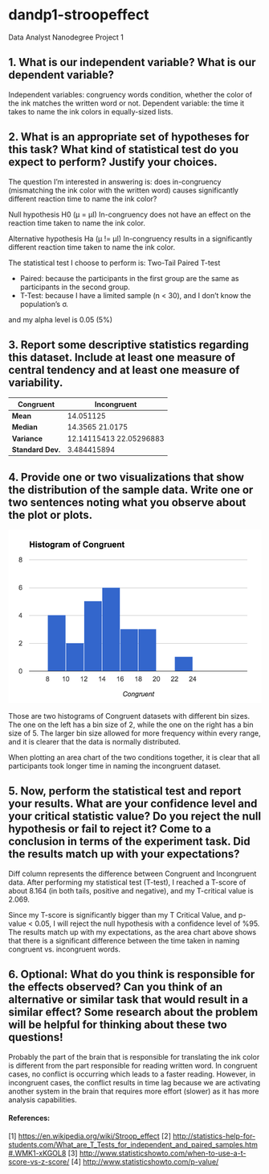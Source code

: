 # dandp1-stroopeffect
Data Analyst Nanodegree Project 1

## 1. What is our independent variable? What is our dependent variable?
Independent variables: congruency words condition, whether the color of the ink matches the written word or not. 
Dependent variable: the time it takes to name the ink colors in equally-sized lists.

## 2. What is an appropriate set of hypotheses for this task? What kind of statistical test do you expect to perform? Justify your choices.
The question I’m interested in answering is: does in-congruency (mismatching the ink color with the written word) causes significantly different reaction time to name the ink color?

Null hypothesis H0 (μ = μI)
In-congruency does not have an effect on the reaction time taken to name the ink color.

Alternative hypothesis Ha (μ != μI)
In-congruency results in a significantly different reaction time taken to name the ink color.

The statistical test I choose to perform is: Two-Tail Paired T-test
  * Paired: because the participants in the first group are the same as participants in the second group.
  * T-Test: because I have a limited sample (n < 30), and I don’t know the population’s σ.

and my alpha level is 0.05 (5%)

## 3. Report some descriptive statistics regarding this dataset. Include at least one measure of central tendency and at least one measure of variability.

Congruent | Incongruent
--- | ---
**Mean**	| 14.051125	| 22.01591667
**Median**	| 14.3565	21.0175
**Variance** 	|	12.14115413	22.05296883
**Standard Dev.**	| 3.484415894 |	4.696058862

## 4. Provide one or two visualizations that show the distribution of the sample data. Write one or two sentences noting what you observe about the plot or plots.

![alt text](https://github.com/jasminej90/dandp1-stroopeffect/blob/master/4a.png)

Those are two histograms of Congruent datasets with different bin sizes. The one on the left has a bin size of 2, while the one on the right has a bin size of 5. The larger bin size allowed for more frequency within every range, and it is clearer that the data is normally distributed.


When plotting an area chart of the two conditions together, it is clear that all participants took longer time in naming the incongruent dataset.

## 5. Now, perform the statistical test and report your results. What are your confidence level and your critical statistic value? Do you reject the null hypothesis or fail to reject it? Come to a conclusion in terms of the experiment task. Did the results match up with your expectations?


Diff column represents the difference between Congruent and Incongruent data. After performing my statistical test (T-test), I reached a T-score of about  8.164 (in both tails, positive and negative), and my T-critical value is 2.069.

Since my T-score is significantly bigger than my T Critical Value, and p-value < 0.05, I will reject the null hypothesis with a confidence level of %95. The results match up with my expectations, as the area chart above shows that there is a significant difference between the time taken in naming congruent vs. incongruent words.

## 6. Optional: What do you think is responsible for the effects observed? Can you think of an alternative or similar task that would result in a similar effect? Some research about the problem will be helpful for thinking about these two questions!

Probably the part of the brain that is responsible for translating the ink color is different from the part responsible for reading written word. In congruent cases, no conflict is occurring which leads to a faster reading. However, in incongruent cases, the conflict results in time lag because we are activating another system in the brain that requires more effort (slower) as it has more analysis capabilities.


#### References:
[1] https://en.wikipedia.org/wiki/Stroop_effect
[2] http://statistics-help-for-students.com/What_are_T_Tests_for_independent_and_paired_samples.htm#.WMK1-xKGOL8
[3] http://www.statisticshowto.com/when-to-use-a-t-score-vs-z-score/
[4] http://www.statisticshowto.com/p-value/
